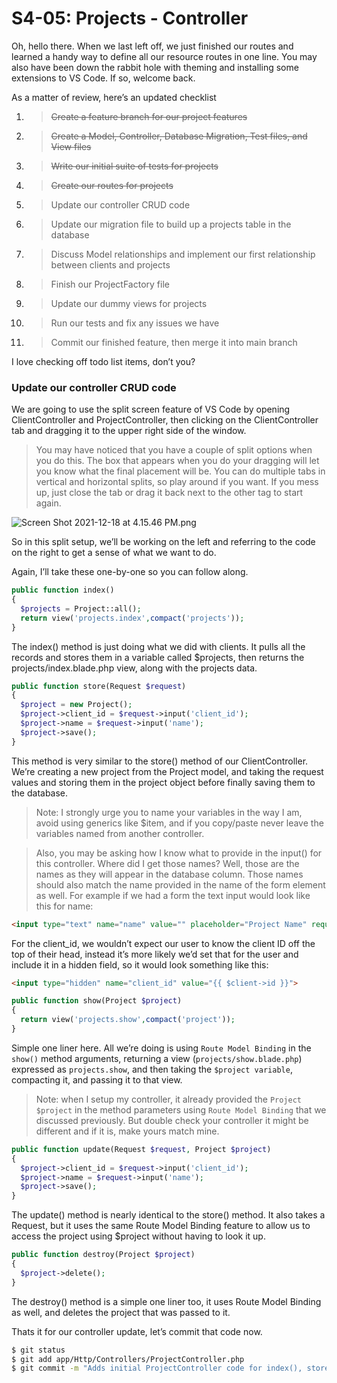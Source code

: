# S4-05: Projects - Controller

Oh, hello there. When we last left off, we just finished our routes and learned a handy way to define all our resource routes in one line. You may also have been down the rabbit hole with theming and installing some extensions to VS Code. If so, welcome back.

As a matter of review, here’s an updated checklist

1. > ~~Create a feature branch for our project features~~
2. > ~~Create a Model, Controller, Database Migration, Test files, and View files~~
3. > ~~Write our initial suite of tests for projects~~
4. > ~~Create our routes for projects~~
5. > Update our controller CRUD code
6. > Update our migration file to build up a projects table in the database
7. > Discuss Model relationships and implement our first relationship between clients and projects
8. > Finish our ProjectFactory file
9. > Update our dummy views for projects
10. > Run our tests and fix any issues we have
11. > Commit our finished feature, then merge it into main branch

I love checking off todo list items, don’t you?

### Update our controller CRUD code

We are going to use the split screen feature of VS Code by opening ClientController and ProjectController, then clicking on the ClientController tab and dragging it to the upper right side of the window.

> You may have noticed that you have a couple of split options when you do this. The box that appears when you do your dragging will let you know what the final placement will be. You can do multiple tabs in vertical and horizontal splits, so play around if you want. If you mess up, just close the tab or drag it back next to the other tag to start again.

![Screen Shot 2021-12-18 at 4.15.46 PM.png](S4-05:%20Projects%20-%20Controller.assets/Screen%20Shot%202021-12-18%20at%204.15.46%20PM.png)

So in this split setup, we’ll be working on the left and referring to the code on the right to get a sense of what we want to do.

Again, I’ll take these one-by-one so you can follow along.

```php
public function index()
{
  $projects = Project::all();
  return view('projects.index',compact('projects'));
}
```

The index() method is just doing what we did with clients. It pulls all the records and stores them in a variable called $projects, then returns the projects/index.blade.php view, along with the projects data.

```php
public function store(Request $request)
{
  $project = new Project();
  $project->client_id = $request->input('client_id');
  $project->name = $request->input('name');
  $project->save();
}
```

This method is very similar to the store() method of our ClientController. We’re creating a new project from the Project model, and taking the request values and storing them in the project object before finally saving them to the database.

> Note: I strongly urge you to name your variables in the way I am, avoid using generics like $item, and if you copy/paste never leave the variables named from another controller.

> Also, you may be asking how I know what to provide in the input() for this controller. Where did I get those names? Well, those are the names as they will appear in the database column. Those names should also match the name provided in the name of the form element as well. For example if we had a form the text input would look like this for name:

```html
<input type="text" name="name" value="" placeholder="Project Name" required>
```

For the client_id, we wouldn’t expect our user to know the client ID off the top of their head, instead it’s more likely we’d set that for the user and include it in a hidden field, so it would look something like this:

```html
<input type="hidden" name="client_id" value="{{ $client->id }}">
```

```php
public function show(Project $project)
{
  return view('projects.show',compact('project'));
}
```

Simple one liner here. All we’re doing is using `Route Model Binding` in the `show()` method arguments, returning a view (`projects/show.blade.php`) expressed as `projects.show`, and then taking the `$project variable`, compacting it, and passing it to that view.

> Note: when I setup my controller, it already provided the `Project $project` in the method parameters using `Route Model Binding` that we discussed previously. But double check your controller it might be different and if it is, make yours match mine.

```php
public function update(Request $request, Project $project)
{
  $project->client_id = $request->input('client_id');
  $project->name = $request->input('name');
  $project->save();
}
```

The update() method is nearly identical to the store() method. It also takes a Request, but it uses the same Route Model Binding feature to allow us to access the project using $project without having to look it up.

```php
public function destroy(Project $project)
{
  $project->delete();
}
```

The destroy() method is a simple one liner too, it uses Route Model Binding as well, and deletes the project that was passed to it.

Thats it for our controller update, let’s commit that code now.

```Bash
$ git status
$ git add app/Http/Controllers/ProjectController.php
$ git commit -m "Adds initial ProjectController code for index(), store(), show(), update(), and delete() methods"
```

